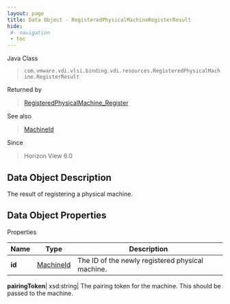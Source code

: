 ```yaml
---
layout: page
title: Data Object - RegisteredPhysicalMachineRegisterResult
hide:
 #- navigation
 - toc
---
```






Java Class  
> `com.vmware.vdi.vlsi.binding.vdi.resources.RegisteredPhysicalMachine.RegisterResult`

Returned by  
> [RegisteredPhysicalMachine_Register](vdi.resources.RegisteredPhysicalMachine.md#register)

See also  
> [MachineId](vdi.entity.MachineId.md)

Since  
> Horizon View 6.0


## Data Object Description 

The result of registering a physical machine. 

## Data Object Properties

Properties

Name |  Type |  Description   
---|---|---  
**id**| [MachineId](vdi.entity.MachineId.md)|  The ID of the newly registered physical machine.   
  
**pairingToken**|  xsd:string|  The pairing token for the machine. This should be passed to the machine.   
  
  
  
  
  
  

